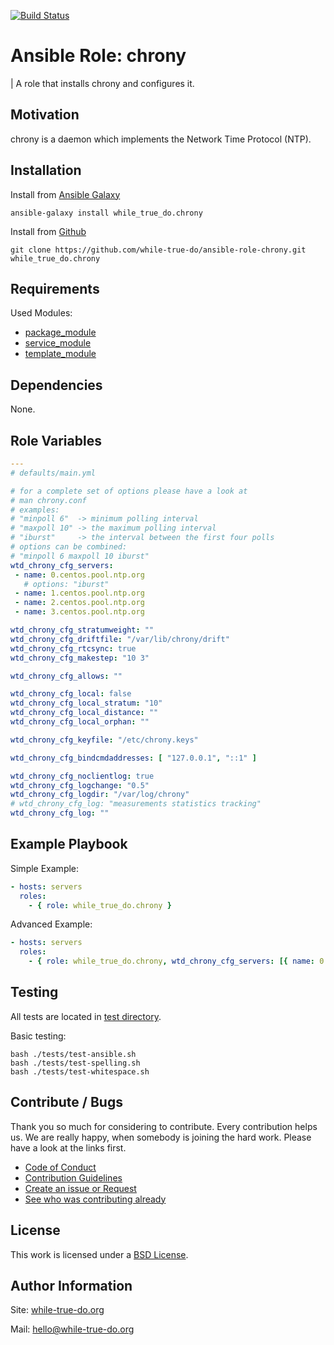 [![Build Status](https://travis-ci.org/while-true-do/ansible-role-chrony.svg?branch=master)](https://travis-ci.org/while-true-do/ansible-role-chrony)

# Ansible Role: chrony
| A role that installs chrony and configures it.

## Motivation

chrony is a daemon which implements the Network Time Protocol (NTP).

## Installation

Install from [Ansible Galaxy](https://galaxy.ansible.com/while_true_do/chrony)

```
ansible-galaxy install while_true_do.chrony
```

Install from [Github](https://github.com/while-true-do/ansible-role-chrony)

```
git clone https://github.com/while-true-do/ansible-role-chrony.git while_true_do.chrony
```

## Requirements

Used Modules:

-   [package_module](http://docs.ansible.com/ansible/latest/modules/package_module.html)
-   [service_module](http://docs.ansible.com/ansible/latest/modules/service_module.html)
-   [template_module](http://docs.ansible.com/ansible/latest/modules/template_module.html)

## Dependencies

None.

## Role Variables

```yaml
---
# defaults/main.yml

# for a complete set of options please have a look at
# man chrony.conf
# examples:
# "minpoll 6"  -> minimum polling interval
# "maxpoll 10" -> the maximum polling interval
# "iburst"     -> the interval between the first four polls
# options can be combined:
# "minpoll 6 maxpoll 10 iburst"
wtd_chrony_cfg_servers:
 - name: 0.centos.pool.ntp.org
   # options: "iburst"
 - name: 1.centos.pool.ntp.org
 - name: 2.centos.pool.ntp.org
 - name: 3.centos.pool.ntp.org

wtd_chrony_cfg_stratumweight: ""
wtd_chrony_cfg_driftfile: "/var/lib/chrony/drift"
wtd_chrony_cfg_rtcsync: true
wtd_chrony_cfg_makestep: "10 3"

wtd_chrony_cfg_allows: ""

wtd_chrony_cfg_local: false
wtd_chrony_cfg_local_stratum: "10"
wtd_chrony_cfg_local_distance: ""
wtd_chrony_cfg_local_orphan: ""

wtd_chrony_cfg_keyfile: "/etc/chrony.keys"

wtd_chrony_cfg_bindcmdaddresses: [ "127.0.0.1", "::1" ]

wtd_chrony_cfg_noclientlog: true
wtd_chrony_cfg_logchange: "0.5"
wtd_chrony_cfg_logdir: "/var/log/chrony"
# wtd_chrony_cfg_log: "measurements statistics tracking"
wtd_chrony_cfg_log: ""
```

## Example Playbook

Simple Example:

```yaml
- hosts: servers
  roles:
    - { role: while_true_do.chrony }
```

Advanced Example:

```yaml
- hosts: servers
  roles:
    - { role: while_true_do.chrony, wtd_chrony_cfg_servers: [{ name: 0.centos.pool.ntp.org, options: "iburst" }, { name: 1.centos.pool.ntp.org }], wtd_chrony_cfg_logdir: '/var/log/chrony' }
```

## Testing

All tests are located in [test directory](./tests/).

Basic testing:

```
bash ./tests/test-ansible.sh
bash ./tests/test-spelling.sh
bash ./tests/test-whitespace.sh
```

## Contribute / Bugs

Thank you so much for considering to contribute. Every contribution helps us.
We are really happy, when somebody is joining the hard work. Please have a look
at the links first.

-   [Code of Conduct](./docs/CODE_OF_CONDUCT.md)
-   [Contribution Guidelines](./docs/CONTRIBUTING.md)
-   [Create an issue or Request](https://github.com/while-true-do/ansible-role-chrony/issues)
-   [See who was contributing already](https://github.com/while-true-do/ansible-role-chrony/graphs/contributors)

## License

This work is licensed under a [BSD License](https://opensource.org/licenses/BSD-3-Clause).

## Author Information

Site: [while-true-do.org](https://while-true-do.org)

Mail: [hello@while-true-do.org](mailto:hello@while-true-do.org)
